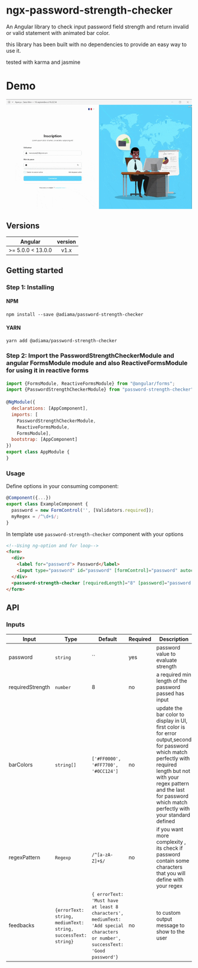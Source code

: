 # ngx-password-strength-checker
An Angular library to check input password field strength and return invalid or valid statement with animated bar color.

this library has been built with no dependencies to provide an easy way to use it.

tested with karma and jasmine

# Demo
![Password strength checker Demo](demo/demo-password-strength.gif)

## Versions

| Angular| version|
| ------|:------:| 
| >= 5.0.0 < 13.0.0 | v1.x |

## Getting started

### Step 1: Installing

#### NPM

```shell
npm install --save @adiama/password-strength-checker
```

#### YARN

```shell
yarn add @adiama/password-strength-checker
```

### Step 2: Import the PasswordStrengthCheckerModule and angular FormsModule module and also ReactiveFormsModule for using it in reactive forms

```js
import {FormsModule, ReactiveFormsModule} from "@angular/forms";
import {PasswordStrengthCheckerModule} from "password-strength-checker";

@NgModule({
  declarations: [AppComponent],
  imports: [
    PasswordStrengthCheckerModule,
    ReactiveFormsModule,
    FormsModule],
  bootstrap: [AppComponent]
})
export class AppModule {
}
```

### Usage

Define options in your consuming component:

```js
@Component({...})
export class ExampleComponent {
  password = new FormControl('', [Validators.required]);
  myRegex = /^\d+$/;
}
```

In template use `password-strength-checker` component with your options

```html
<!--Using ng-option and for loop-->
<form>
  <div>
    <label for="password"> Password</label>
    <input type="password" id="password" [formControl]="password" autocomplete="off">
  </div>
  <password-strength-checker [requiredLength]="8" [password]="password.value" [regexPattern]="myRegex"></password-strength-checker>
</form>
```

## API

### Inputs

| Input  | Type | Default | Required | Description |
| ------------- | ------------- | ------------- | ------------- | ------------- |
| password | `string` | `` | yes | password value to evaluate strength |
| requiredStrength | `number` | 8 | no | a required min length of the password passed has input|
| barColors | `string[]` |  `['#FF0000', '#FF7700', '#0CC124']` | no | update the bar color to display in UI, first color is for error output,second for password which match perfectly with required length but not with your regex pattern and the last for password which match perfectly with your standard defined |
| regexPattern | `Regexp` | `/^[a-zA-Z]+$/` | no | if you want more complexity , its check if password contain some characters that you will define with your regex |
| feedbacks  | `{errorText: string, mediumText: string, successText: string}` | `{ errorText: 'Must have at least 8 characters', mediumText: 'Add special characters or number', successText: 'Good password'}` | no | to custom output message to show to the user |
